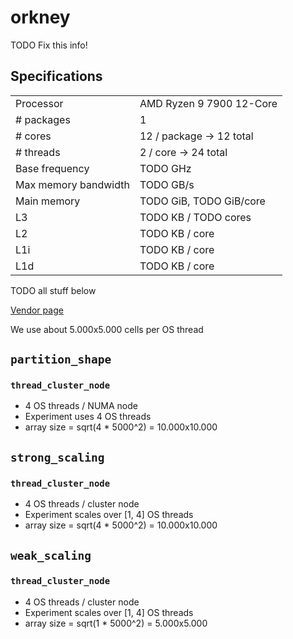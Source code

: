 # orkney


TODO Fix this info!


## Specifications
<table>
    <tr>
        <td>Processor</td>
        <td>AMD Ryzen 9 7900 12-Core</td>
    </tr>
    <tr>
        <td># packages</td>
        <td>1</td>
    </tr>
    <tr>
        <td># cores</td>
        <td>12 / package → 12 total</td>
    </tr>
    <tr>
        <td># threads</td>
        <td>2 / core → 24 total</td>
    </tr>
    <tr>
        <td>Base frequency</td>
        <td>TODO GHz</td>
    </tr>
    <tr>
        <td>Max memory bandwidth</td>
        <td>TODO GB/s</td>
    </tr>
    <tr>
        <td>Main memory</td>
        <td>TODO GiB, TODO GiB/core</td>
    </tr>
    <tr>
        <td>L3</td>
        <td>TODO KB / TODO cores</td>
    </tr>
    <tr>
        <td>L2</td>
        <td>TODO KB / core</td>
    </tr>
    <tr>
        <td>L1i</td>
        <td>TODO KB / core</td>
    </tr>
    <tr>
        <td>L1d</td>
        <td>TODO KB / core</td>
    </tr>
</table>

TODO all stuff below

[Vendor page](https://ark.intel.com/content/www/us/en/ark/products/65523/intel-core-i7-3770k-processor-8m-cache-up-to-3-90-ghz.html)


We use about 5.000x5.000 cells per OS thread


## `partition_shape`

### `thread_cluster_node`
- 4 OS threads / NUMA node
- Experiment uses 4 OS threads
- array size = sqrt(4 * 5000^2) = 10.000x10.000


## `strong_scaling`

### `thread_cluster_node`
- 4 OS threads / cluster node
- Experiment scales over [1, 4] OS threads
- array size = sqrt(4 * 5000^2) = 10.000x10.000


## `weak_scaling`

### `thread_cluster_node`
- 4 OS threads / cluster node
- Experiment scales over [1, 4] OS threads
- array size = sqrt(1 * 5000^2) = 5.000x5.000
